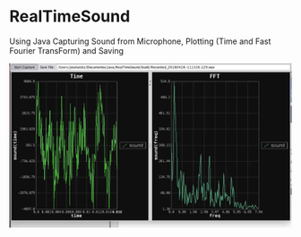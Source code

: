 # RealTimeSound
Using Java Capturing Sound from Microphone, Plotting (Time and Fast Fourier TransForm) and Saving 

![](ImageWorking.new.gif)

